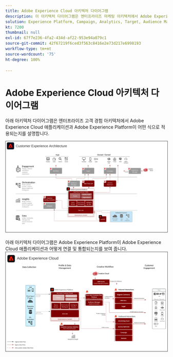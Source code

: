 ```yaml
---
title: Adobe Experience Cloud 아키텍처 다이어그램
description: 이 아키텍처 다이어그램은 엔터프라이즈 마케팅 아키텍처에서 Adobe Experience Cloud 애플리케이션, 애플리케이션 서비스 및 Adobe Experience Platform이 어떤 식으로 적용되는지를 설명합니다.
solution: Experience Platform, Campaign, Analytics, Target, Audience Manager, Magento, Marketo, Advertising Cloud, Experience Manager Sites, Experience Manager Assets, Data Collection, Customer Journey Analytics, Journey Orchestration, Offer Decisioning, Real-time Customer Data Platform
kt: 7200
thumbnail: null
exl-id: 67f7e236-4fa2-434d-af22-953e94a079c1
source-git-commit: 42f67219f6ced3f563c8416e2e73d217e6998193
workflow-type: tm+mt
source-wordcount: '75'
ht-degree: 100%

---
```


# Adobe Experience Cloud 아키텍처 다이어그램

아래 아키텍처 다이어그램은 엔터프라이즈 고객 경험 아키텍처에서 Adobe Experience Cloud 애플리케이션과 Adobe Experience Platform이 어떤 식으로 적용되는지를 설명합니다.

<img src="assets/aec_experience_architecture.svg" alt="Experience Cloud" style="border:1px solid #4a4a4a" />
<br>
<br>
아래 아키텍처 다이어그램은 Adobe Experience Platform이 Adobe Experience Cloud 애플리케이션과 어떻게 연결 및 통합되는지를 보여 줍니다.

<img src="assets/experience_cloud.svg" alt="Experience Cloud" style="border:1px solid #4a4a4a" />
